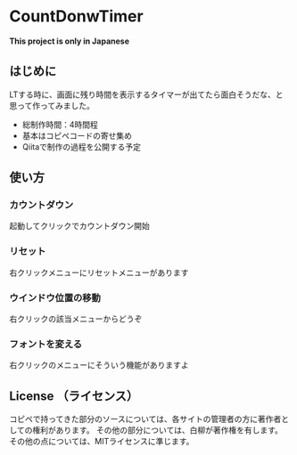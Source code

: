# CountDonwTimer

**This project is only in Japanese**

## はじめに

LTする時に、画面に残り時間を表示するタイマーが出てたら面白そうだな、と思って作ってみました。

- 総制作時間：4時間程
- 基本はコピペコードの寄せ集め
- Qiitaで制作の過程を公開する予定

## 使い方

### カウントダウン

起動してクリックでカウントダウン開始

### リセット

右クリックメニューにリセットメニューがあります

### ウインドウ位置の移動

右クリックの該当メニューからどうぞ

### フォントを変える

右クリックのメニューにそういう機能がありますよ

## License （ライセンス）

コピペで持ってきた部分のソースについては、各サイトの管理者の方に著作者としての権利があります。
その他の部分については、白柳が著作権を有します。
その他の点については、MITライセンスに準じます。
